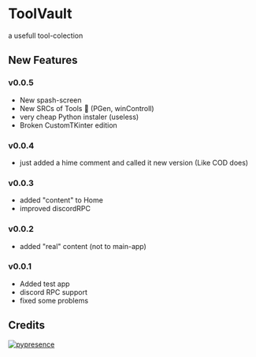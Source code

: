 # ToolVault
a usefull tool-colection

## New Features

### v0.0.5 

-	New spash-screen
-	New SRCs of Tools :eyes: (PGen, winControll)
-	very cheap Python instaler (useless)
-	Broken CustomTKinter edition

### v0.0.4

-	just added a hime comment and called it new version (Like COD does)

### v0.0.3
-	added "content" to Home
-	improved discordRPC

### v0.0.2
-	added "real" content (not to main-app)

### v0.0.1
-	Added test app
-	discord RPC support
-	fixed some problems

## Credits
  
[![pypresence](https://img.shields.io/badge/using-pypresence-00bb88.svg?style=for-the-badge&logo=discord&logoWidth=20)](https://github.com/qwertyquerty/pypresence)
